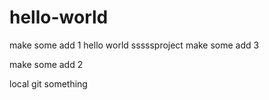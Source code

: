 # hello-world
make some add 1
hello world sssssproject make some add 3

make some add 2

local git something
